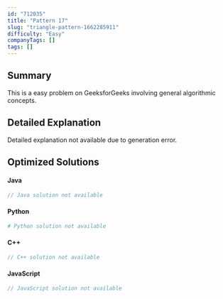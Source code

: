 ```yaml
---
id: "712035"
title: "Pattern 17"
slug: "triangle-pattern-1662285911"
difficulty: "Easy"
companyTags: []
tags: []
---
```


## Summary

This is a easy problem on GeeksforGeeks involving general algorithmic concepts.

## Detailed Explanation

Detailed explanation not available due to generation error.

## Optimized Solutions

#### Java
```java
// Java solution not available
```

#### Python
```python
# Python solution not available
```

#### C++
```cpp
// C++ solution not available
```

#### JavaScript
```javascript
// JavaScript solution not available
```